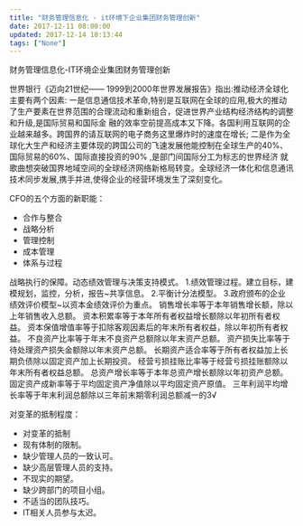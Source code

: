 ```yaml
---
title: "财务管理信息化 - it环境下企业集团财务管理创新"
date: 2017-12-11 08:00:00
updated: 2017-12-14 10:13:44
tags: ["None"]
---
```

财务管理信息化-IT环境企业集团财务管理创新
  
世界银行《迈向21世纪—— 1999到2000年世界发展报告》指出:推动经济全球化主要有两个因素:
一是信息通信技术革命,特别是互联网在全球的应用,极大的推动了生产要素在世界范围的合理流动和重新组合，促进世界产业结构经济结构的调整和升级,是国际贸易和国际金
融的效率空前提高成本又下降。各国利用互联网的企业越来越多。跨国界的请互联网的电子商务这里爆炸时的速度在增长;
二是作为全球化大生产和经济主要体现的跨国公司的飞速发展他能控制在全球生产的40%、国际贸易的60%、国际直接投资的90% ,是部门间国际分工为标志的世界经济
就歌曲想突破国界地域空间的全球经济网络新格局转变。全球经济一体化和信息通讯技术同步发展,携手并进,使得企业的经营环境发生了深刻变化。
  
CFO的五个方面的新职能：
  * 合作与整合
  * 战略分析
  * 管理控制
  * 成本管理
  * 体系与过程
  
  
战略执行的保障。动态绩效管理与决策支持模式。
1.绩效管理过程。建立目标，建模规划，监控，分析，报告~共享信息。
2.平衡计分法模型。
3.政府颁布的企业绩效评价模型~以资本金绩效评价为重点。
销售增长率等于本年销售增长额，除以上年销售收入总额。
资本积累率等于本年所有者权益增长额除以年初所有者权益。
资本保值增值率等于扣除客观因素后的年末所有者权益，除以年初所有者权益。
不良资产比率等于年末不良资产总额除以年末资产总额。
资产损失比率等于待处理资产损失金额除以年末资产总额。
长期资产适合率等于所有者权益加上长期负债除以固定资产加上长期投资。
经营亏损挂账比率等于经营亏损挂账额除以年末所有者权益总额。
总资产增长率等于本年总资产增长额除以年初资产总额。
固定资产成新率等于平均固定资产净值除以平均固定资产原值。
三年利润平均增长率等于年末利润总额除以三年前末期零利润总额减一的3√
  
对变革的抵制程度：
  * 对变革的抵制
  * 现有体制的限制。
  * 缺少管理人员的一致认可。
  * 缺少高层管理人员的支持。
  * 不现实的期望。
  * 缺少跨部门的项目小组。
  * 不适当的团队技巧。
  * IT相关人员参与太迟。
  
